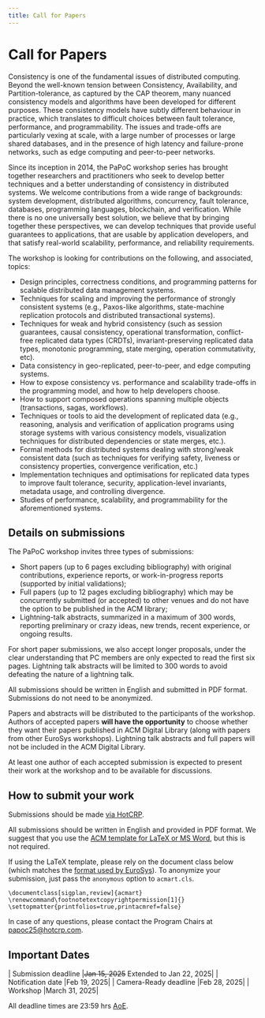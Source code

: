 ```yaml
---
title: Call for Papers
---
```


# Call for Papers

Consistency is one of the fundamental issues of distributed computing. 
Beyond the well-known tension between Consistency, Availability, and Partition-tolerance, as captured by the CAP theorem, many nuanced consistency models and algorithms have been developed for different purposes. 
These consistency models have subtly different behaviour in practice, which translates to difficult choices between fault tolerance, performance, and programmability.
The issues and trade-offs are particularly vexing at scale, with a large number of processes or large shared databases, and in the presence of high latency and failure-prone networks, such as edge computing and peer-to-peer networks.

Since its inception in 2014, the PaPoC workshop series has brought together researchers and practitioners who seek to develop better techniques and a better understanding of consistency in distributed systems. 
We welcome contributions from a wide range of backgrounds: system development, distributed algorithms, concurrency, fault tolerance, databases, programming languages, blockchain, and verification. 
While there is no one universally best solution, we believe that by bringing together these perspectives, we can develop techniques that provide useful guarantees to applications, that are usable by application developers, and that satisfy real-world scalability, performance, and reliability requirements.

The workshop is looking for contributions on the following, and associated, topics:

* Design principles, correctness conditions, and programming patterns for scalable distributed data management systems.
* Techniques for scaling and improving the performance of strongly consistent systems (e.g., Paxos-like algorithms, state-machine replication protocols and distributed transactional systems).
* Techniques for weak and hybrid consistency (such as session guarantees, causal consistency, operational transformation, conflict-free replicated data types (CRDTs), invariant-preserving replicated data types, monotonic programming, state merging, operation commutativity, etc).
* Data consistency in geo-replicated, peer-to-peer, and edge computing systems.
* How to expose consistency vs. performance and scalability trade-offs in the programming model, and how to help developers choose.
* How to support composed operations spanning multiple objects (transactions, sagas, workflows).
* Techniques or tools to aid the development of replicated data (e.g., reasoning, analysis and verification of application programs using storage systems with various consistency models, visualization techniques for distributed dependencies or state merges, etc.).
* Formal methods for distributed systems dealing with strong/weak consistent data (such as techniques for verifying safety, liveness or consistency properties, convergence verification, etc.) 
* Implementation techniques and optimisations for replicated data types to improve fault tolerance, security, application-level invariants, metadata usage, and controlling divergence.
* Studies of performance, scalability, and programmability for the aforementioned systems.


## Details on submissions

The PaPoC workshop invites three types of submissions: 
* Short papers (up to 6 pages excluding bibliography) with original contributions, experience reports, or work-in-progress reports (supported by initial validations); 
* Full papers (up to 12 pages excluding bibliography) which may be concurrently submitted (or accepted) to other venues and do not have the option to be published in the ACM library; 
* Lightning-talk abstracts, summarized in a maximum of 300 words, reporting preliminary or crazy ideas, new trends, recent experience, or ongoing results. 


For short paper submissions, we also accept longer proposals, under the clear understanding that PC members are only expected to read the first six pages. 
Lightning talk abstracts will be limited to 300 words to avoid defeating the nature of a lightning talk.

All submissions should be written in English and submitted in PDF format. Submissions do not need to be anonymized.

Papers and abstracts will be distributed to the participants of the workshop. Authors of accepted papers **will have the opportunity** to choose whether they want their papers published in ACM Digital Library (along with papers from other EuroSys workshops).  Lightning talk abstracts and full papers will not be included in the ACM Digital Library.

At least one author of each accepted submission is expected to present their work at the workshop and to be available for discussions.

## How to submit your work

Submissions should be made [via HotCRP](https://papoc25.hotcrp.com/).

All submissions should be written in English and provided in PDF format. 
We suggest that you use the [ACM template for LaTeX or MS Word](https://www.acm.org/publications/proceedings-template), but this is not required.

If using the LaTeX template, please rely on the document class below (which matches the [format used by EuroSys](https://github.com/papoc-workshop/2025/tree/main/welcome_acm_dl)). 
To anonymize your submission, just pass the `anonymous` option to `acmart.cls`.

	\documentclass[sigplan,review]{acmart}
	\renewcommand\footnotetextcopyrightpermission[1]{}
	\settopmatter{printfolios=true,printacmref=false}

In case of any questions, please contact the Program Chairs at [papoc25@hotcrp.com](mailto:papoc25@hotcrp.com).

## Important Dates

| Submission deadline   |~~Jan 15, 2025~~ Extended to Jan 22, 2025|
| Notification date     |Feb 19, 2025|
| Camera-Ready deadline |Feb 28, 2025|
| Workshop              |March 31, 2025|

All deadline times are 23:59 hrs
[AoE](https://www.timeanddate.com/time/zones/aoe).

